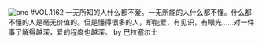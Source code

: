 ![one](http://image.wufazhuce.com/FoowWiALdwvC0mNGHUIdCQbA_iSj)
#VOL.1162
一无所知的人什么都不爱。一无所能的人什么都不懂。什么都不懂的人是毫无价值的。但是懂得很多的人，却能爱，有见识，有眼光……对一件事了解得越深，爱的程度也越深。 by 巴拉塞尔士